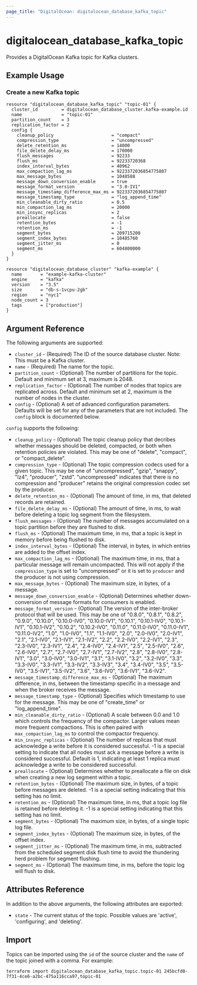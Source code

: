 ```yaml
---
page_title: "DigitalOcean: digitalocean_database_kafka_topic"
---
```


# digitalocean\_database\_kafka\_topic

Provides a DigitalOcean Kafka topic for Kafka clusters.

## Example Usage

### Create a new Kafka topic
```hcl
resource "digitalocean_database_kafka_topic" "topic-01" {
  cluster_id         = digitalocean_database_cluster.kafka-example.id
  name               = "topic-01"
  partition_count    = 3
  replication_factor = 2
  config {
    cleanup_policy                      = "compact"
    compression_type                    = "uncompressed"
    delete_retention_ms                 = 14000
    file_delete_delay_ms                = 170000
    flush_messages                      = 92233
    flush_ms                            = 92233720368
    index_interval_bytes                = 40962
    max_compaction_lag_ms               = 9223372036854775807
    max_message_bytes                   = 1048588
    message_down_conversion_enable      = true
    message_format_version              = "3.0-IV1"
    message_timestamp_difference_max_ms = 9223372036854775807
    message_timestamp_type              = "log_append_time"
    min_cleanable_dirty_ratio           = 0.5
    min_compaction_lag_ms               = 20000
    min_insync_replicas                 = 2
    preallocate                         = false
    retention_bytes                     = -1
    retention_ms                        = -1
    segment_bytes                       = 209715200
    segment_index_bytes                 = 10485760
    segment_jitter_ms                   = 0
    segment_ms                          = 604800000
  }
}

resource "digitalocean_database_cluster" "kafka-example" {
  name       = "example-kafka-cluster"
  engine     = "kafka"
  version    = "3.5"
  size       = "db-s-1vcpu-2gb"
  region     = "nyc1"
  node_count = 3
  tags       = ["production"]
}
```

## Argument Reference

The following arguments are supported:

* `cluster_id` - (Required) The ID of the source database cluster. Note: This must be a Kafka cluster.
* `name` - (Required) The name for the topic.
* `partition_count` - (Optional) The number of partitions for the topic. Default and minimum set at 3, maximum is 2048.
* `replication_factor` - (Optional) The number of nodes that topics are replicated across. Default and minimum set at 2, maximum is the number of nodes in the cluster.
* `config` - (Optional) A set of advanced configuration parameters. Defaults will be set for any of the parameters that are not included.
  The `config` block is documented below.

`config` supports the following:

* `cleanup_policy` - (Optional) The topic cleanup policy that decribes whether messages should be deleted, compacted, or both when retention policies are violated.
  This may be one of "delete", "compact", or "compact_delete".
* `compression_type` - (Optional) The topic compression codecs used for a given topic.
  This may be one of "uncompressed", "gzip", "snappy", "lz4", "producer", "zstd". "uncompressed" indicates that there is no compression and "producer" retains the original compression codec set by the producer.
* `delete_retention_ms` - (Optional) The amount of time, in ms, that deleted records are retained.
* `file_delete_delay_ms` - (Optional) The amount of time, in ms, to wait before deleting a topic log segment from the filesystem.
* `flush_messages` - (Optional) The number of messages accumulated on a topic partition before they are flushed to disk.
* `flush_ms` - (Optional) The maximum time, in ms, that a topic is kept in memory before being flushed to disk.
* `index_interval_bytes` - (Optional) The interval, in bytes, in which entries are added to the offset index.
* `max_compaction_lag_ms` - (Optional) The maximum time, in ms, that a particular message will remain uncompacted. This will not apply if the `compression_type` is set to "uncompressed" or it is set to `producer` and the producer is not using compression.
* `max_message_bytes` - (Optional) The maximum size, in bytes, of a message.
* `message_down_conversion_enable` - (Optional) Determines whether down-conversion of message formats for consumers is enabled.
* `message_format_version` - (Optional) The version of the inter-broker protocol that will be used. This may be one of "0.8.0", "0.8.1", "0.8.2", "0.9.0", "0.10.0", "0.10.0-IV0", "0.10.0-IV1", "0.10.1", "0.10.1-IV0", "0.10.1-IV1", "0.10.1-IV2", "0.10.2", "0.10.2-IV0", "0.11.0", "0.11.0-IV0", "0.11.0-IV1", "0.11.0-IV2", "1.0", "1.0-IV0", "1.1", "1.1-IV0", "2.0", "2.0-IV0", "2.0-IV1", "2.1", "2.1-IV0", "2.1-IV1", "2.1-IV2", "2.2", "2.2-IV0", "2.2-IV1", "2.3", "2.3-IV0", "2.3-IV1", "2.4", "2.4-IV0", "2.4-IV1", "2.5", "2.5-IV0", "2.6", "2.6-IV0", "2.7", "2.7-IV0", "2.7-IV1", "2.7-IV2", "2.8", "2.8-IV0", "2.8-IV1", "3.0", "3.0-IV0", "3.0-IV1", "3.1", "3.1-IV0", "3.2", "3.2-IV0", "3.3", "3.3-IV0", "3.3-IV1", "3.3-IV2", "3.3-IV3", "3.4", "3.4-IV0", "3.5", "3.5-IV0", "3.5-IV1", "3.5-IV2", "3.6", "3.6-IV0", "3.6-IV1", "3.6-IV2".
* `message_timestamp_difference_max_ms` - (Optional) The maximum difference, in ms, between the timestamp specific in a message and when the broker receives the message.
* `message_timestamp_type` - (Optional) Specifies which timestamp to use for the message. This may be one of "create_time" or "log_append_time".
* `min_cleanable_dirty_ratio` - (Optional) A scale between 0.0 and 1.0 which controls the frequency of the compactor. Larger values mean more frequent compactions. This is often paired with `max_compaction_lag_ms` to control the compactor frequency.
* `min_insync_replicas` - (Optional) The number of replicas that must acknowledge a write before it is considered successful. -1 is a special setting to indicate that all nodes must ack a message before a write is considered successful. Default is 1, indicating at least 1 replica must acknowledge a write to be considered successful.
* `preallocate` - (Optional) Determines whether to preallocate a file on disk when creating a new log segment within a topic.
* `retention_bytes` - (Optional) The maximum size, in bytes, of a topic before messages are deleted. -1 is a special setting indicating that this setting has no limit.
* `retention_ms` - (Optional) The maximum time, in ms, that a topic log file is retained before deleting it. -1 is a special setting indicating that this setting has no limit.
* `segment_bytes` - (Optional) The maximum size, in bytes, of a single topic log file.
* `segment_index_bytes` - (Optional) The maximum size, in bytes, of the offset index.
* `segment_jitter_ms` - (Optional) The maximum time, in ms, subtracted from the scheduled segment disk flush time to avoid the thundering herd problem for segment flushing.
* `segment_ms` - (Optional) The maximum time, in ms, before the topic log will flush to disk.



## Attributes Reference

In addition to the above arguments, the following attributes are exported:

* `state` - The current status of the topic. Possible values are 'active', 'configuring', and 'deleting'.

## Import

Topics can be imported using the `id` of the source cluster and the `name` of the topic joined with a comma. For example:

```
terraform import digitalocean_database_kafka_topic.topic-01 245bcfd0-7f31-4ce6-a2bc-475a116cca97,topic-01
```

